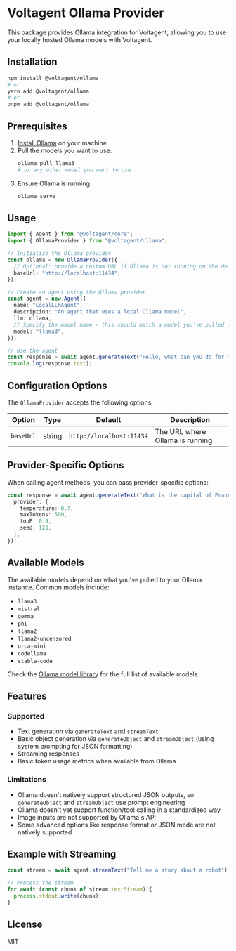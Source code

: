 # Voltagent Ollama Provider

This package provides Ollama integration for Voltagent, allowing you to use your locally hosted Ollama models with Voltagent.

## Installation

```bash
npm install @voltagent/ollama
# or
yarn add @voltagent/ollama
# or
pnpm add @voltagent/ollama
```

## Prerequisites

1. [Install Ollama](https://ollama.ai/download) on your machine
2. Pull the models you want to use:
   ```bash
   ollama pull llama3
   # or any other model you want to use
   ```
3. Ensure Ollama is running:
   ```bash
   ollama serve
   ```

## Usage

```typescript
import { Agent } from "@voltagent/core";
import { OllamaProvider } from "@voltagent/ollama";

// Initialize the Ollama provider
const ollama = new OllamaProvider({
  // Optional: provide a custom URL if Ollama is not running on the default localhost:11434
  baseUrl: "http://localhost:11434",
});

// Create an agent using the Ollama provider
const agent = new Agent({
  name: "LocalLLMAgent",
  description: "An agent that uses a local Ollama model",
  llm: ollama,
  // Specify the model name - this should match a model you've pulled in Ollama
  model: "llama3",
});

// Use the agent
const response = await agent.generateText("Hello, what can you do for me?");
console.log(response.text);
```

## Configuration Options

The `OllamaProvider` accepts the following options:

| Option    | Type   | Default                  | Description                     |
| --------- | ------ | ------------------------ | ------------------------------- |
| `baseUrl` | string | `http://localhost:11434` | The URL where Ollama is running |

## Provider-Specific Options

When calling agent methods, you can pass provider-specific options:

```typescript
const response = await agent.generateText("What is the capital of France?", {
  provider: {
    temperature: 0.7,
    maxTokens: 500,
    topP: 0.9,
    seed: 123,
  },
});
```

## Available Models

The available models depend on what you've pulled to your Ollama instance. Common models include:

- `llama3`
- `mistral`
- `gemma`
- `phi`
- `llama2`
- `llama2-uncensored`
- `orca-mini`
- `codellama`
- `stable-code`

Check the [Ollama model library](https://ollama.ai/library) for the full list of available models.

## Features

### Supported

- Text generation via `generateText` and `streamText`
- Basic object generation via `generateObject` and `streamObject` (using system prompting for JSON formatting)
- Streaming responses
- Basic token usage metrics when available from Ollama

### Limitations

- Ollama doesn't natively support structured JSON outputs, so `generateObject` and `streamObject` use prompt engineering
- Ollama doesn't yet support function/tool calling in a standardized way
- Image inputs are not supported by Ollama's API
- Some advanced options like response format or JSON mode are not natively supported

## Example with Streaming

```typescript
const stream = await agent.streamText("Tell me a story about a robot");

// Process the stream
for await (const chunk of stream.textStream) {
  process.stdout.write(chunk);
}
```

## License

MIT
